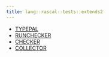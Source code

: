 ```yaml
---
title: lang::rascal::tests::extends2
---
```



   * [TYPEPAL](../../../../../Library/lang/rascal/tests/extends2/TYPEPAL.md)
   * [RUNCHECKER](../../../../../Library/lang/rascal/tests/extends2/RUNCHECKER.md)
   * [CHECKER](../../../../../Library/lang/rascal/tests/extends2/CHECKER.md)
   * [COLLECTOR](../../../../../Library/lang/rascal/tests/extends2/COLLECTOR.md)